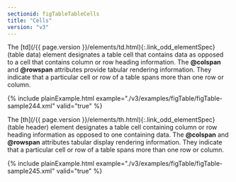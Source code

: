 ```yaml
---
sectionid: figTableTableCells
title: "Cells"
version: "v3"
---
```




The [td](/{{ page.version }}/elements/td.html){:.link_odd_elementSpec} (table data) element designates a table cell that contains
data as opposed to a cell that contains column or row heading information. The
**@colspan** and **@rowspan** attributes provide tabular rendering
information. They indicate that a particular cell or row of a table spans more than
one row
or column.

{% include plainExample.html example="./v3/examples/figTable/figTable-sample244.xml" valid="true" %}


The [th](/{{ page.version }}/elements/th.html){:.link_odd_elementSpec} (table header) element designates a table cell containing
column or row heading information as opposed to one containing data. The **@colspan**
and **@rowspan** attributes tabular display rendering information. They indicate that
a particular cell or row of a table spans more than one row or column.

{% include plainExample.html example="./v3/examples/figTable/figTable-sample245.xml" valid="true" %}

